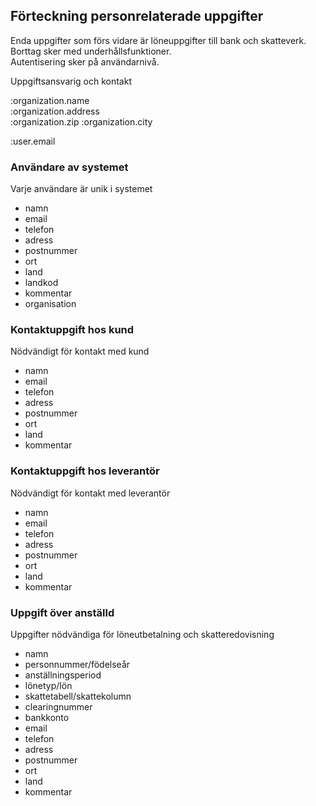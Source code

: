 ## Förteckning personrelaterade uppgifter

Enda uppgifter som förs vidare är löneuppgifter till bank och skatteverk.  
Borttag sker med underhållsfunktioner.  
Autentisering sker på användarnivå. 

Uppgiftsansvarig och kontakt

:organization.name  
:organization.address  
:organization.zip :organization.city

:user.email



### Användare av systemet

Varje användare är unik i systemet	

- namn					
- email
- telefon
- adress
- postnummer
- ort
- land
- landkod
- kommentar
- organisation

### Kontaktuppgift hos kund	

Nödvändigt för kontakt med kund 

- namn
- email
- telefon
- adress
- postnummer
- ort
- land
- kommentar

### Kontaktuppgift hos leverantör

Nödvändigt för kontakt med leverantör

- namn
- email
- telefon
- adress
- postnummer
- ort
- land
- kommentar

### Uppgift över anställd

Uppgifter nödvändiga för löneutbetalning och skatteredovisning

- namn
- personnummer/födelseår
- anställningsperiod
- lönetyp/lön
- skattetabell/skattekolumn
- clearingnummer
- bankkonto
- email
- telefon
- adress
- postnummer
- ort
- land
- kommentar	